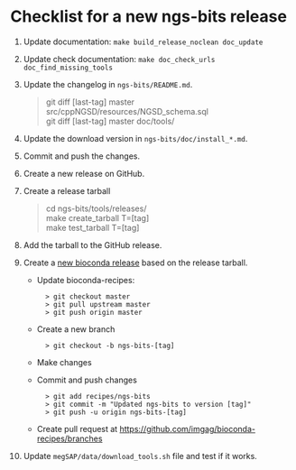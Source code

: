 # Checklist for a new ngs-bits release

1. Update documentation: `make build_release_noclean doc_update`
1. Update check documentation: `make doc_check_urls doc_find_missing_tools`
1. Update the changelog in `ngs-bits/README.md`.

	> git diff [last-tag] master src/cppNGSD/resources/NGSD_schema.sql  
	> git diff [last-tag] master doc/tools/
 

1. Update the download version in `ngs-bits/doc/install_*.md`.
1. Commit and push the changes.
1. Create a new release on GitHub.
1. Create a release tarball

	> cd ngs-bits/tools/releases/  
	> make create\_tarball T=[tag]  
	> make test\_tarball T=[tag] 

1. Add the tarball to the GitHub release.
1. Create a [new bioconda release](https://bioconda.github.io/contribute-a-recipe.html#update-repo) based on the release tarball.
	* Update bioconda-recipes:
			
			> git checkout master
			> git pull upstream master
			> git push origin master	
	* Create a new branch
			
			> git checkout -b ngs-bits-[tag]
	* Make changes
	* Commit and push changes
			
			> git add recipes/ngs-bits
			> git commit -m "Updated ngs-bits to version [tag]"
			> git push -u origin ngs-bits-[tag]
	* Create pull request at <https://github.com/imgag/bioconda-recipes/branches>
1. Update `megSAP/data/download_tools.sh` file and test if it works.
